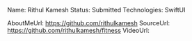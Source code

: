 Name: Rithul Kamesh
Status: Submitted
Technologies: SwiftUI

AboutMeUrl: https://github.com/rithulkamesh
SourceUrl: https://github.com/rithulkamesh/fitness
VideoUrl: 

<!---
EXAMPLE
Name: John Appleseed
Status: Submitted <or> Winner <or> Distinguished <or> Rejected
Technologies: SwiftUI, RealityKit, CoreGraphic

AboutMeUrl: https://linkedin.com/in/johnappleseed
SourceUrl: https://github.com/johnappleseed/wwdc2025
VideoUrl: https://youtu.be/ABCDE123456
-->
